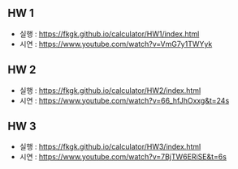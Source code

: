 ## HW 1

- 실행 : https://fkgk.github.io/calculator/HW1/index.html
- 시연 : https://www.youtube.com/watch?v=VmG7y1TWYyk

## HW 2

- 실행 : https://fkgk.github.io/calculator/HW2/index.html
- 시연 : https://www.youtube.com/watch?v=66_hfJhOxxg&t=24s

## HW 3

- 실행 : https://fkgk.github.io/calculator/HW3/index.html
- 시연 : https://www.youtube.com/watch?v=7BjTW6ERiSE&t=6s
